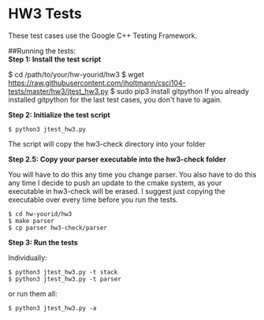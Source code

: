 # HW3 Tests

These test cases use the Google C++ Testing Framework.

##Running the tests:   
**Step 1: Install the test script**

$ cd /path/to/your/hw-yourid/hw3
$ wget https://raw.githubusercontent.com/jholtmann/csci104-tests/master/hw3/jtest_hw3.py
$ sudo pip3 install gitpython
If you already installed gitpython for the last test cases, you don't have to again.

**Step 2: Initialize the test script**
```
$ python3 jtest_hw3.py
```
The script will copy the hw3-check directory into your folder

**Step 2.5: Copy your parser executable into the hw3-check folder**

You will have to do this any time you change parser. You also have to do this any time I decide to push an update to the cmake system, as your executable in hw3-check will be erased. I suggest just copying the executable over every time before you run the tests.
```
$ cd hw-yourid/hw3
$ make parser
$ cp parser hw3-check/parser
```

**Step 3: Run the tests**

Individually:
```
$ python3 jtest_hw3.py -t stack
$ python3 jtest_hw3.py -t parser
```

or run them all:
```
$ python3 jtest_hw3.py -a
```
